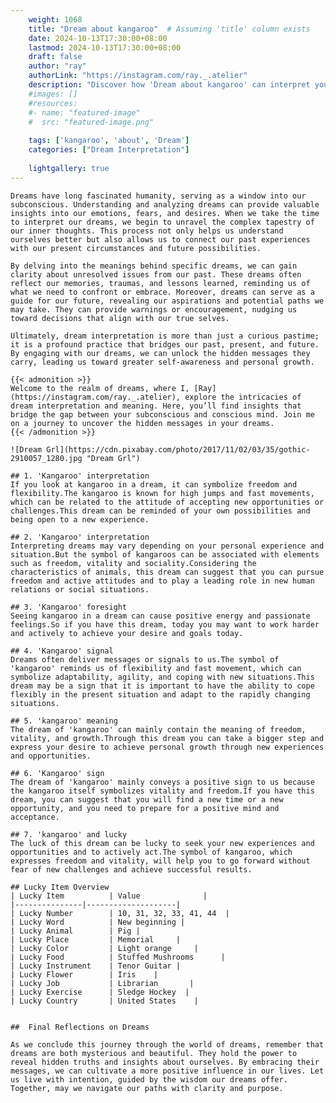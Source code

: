 ```yaml
---
    weight: 1068
    title: "Dream about kangaroo"  # Assuming 'title' column exists
    date: 2024-10-13T17:30:00+08:00
    lastmod: 2024-10-13T17:30:00+08:00
    draft: false
    author: "ray"
    authorLink: "https://instagram.com/ray._.atelier"
    description: "Discover how 'Dream about kangaroo' can interpret your future and uncover its significant meanings in your life."
    #images: []
    #resources:
    #- name: "featured-image"
    #  src: "featured-image.png"
    
    tags: ['kangaroo', 'about', 'Dream']
    categories: ["Dream Interpretation"]
    
    lightgallery: true
---
```

    
    Dreams have long fascinated humanity, serving as a window into our subconscious. Understanding and analyzing dreams can provide valuable insights into our emotions, fears, and desires. When we take the time to interpret our dreams, we begin to unravel the complex tapestry of our inner thoughts. This process not only helps us understand ourselves better but also allows us to connect our past experiences with our present circumstances and future possibilities.
    
    By delving into the meanings behind specific dreams, we can gain clarity about unresolved issues from our past. These dreams often reflect our memories, traumas, and lessons learned, reminding us of what we need to confront or embrace. Moreover, dreams can serve as a guide for our future, revealing our aspirations and potential paths we may take. They can provide warnings or encouragement, nudging us toward decisions that align with our true selves.
    
    Ultimately, dream interpretation is more than just a curious pastime; it is a profound practice that bridges our past, present, and future. By engaging with our dreams, we can unlock the hidden messages they carry, leading us toward greater self-awareness and personal growth.
    
    {{< admonition >}}
    Welcome to the realm of dreams, where I, [Ray](https://instagram.com/ray._.atelier), explore the intricacies of dream interpretation and meaning. Here, you’ll find insights that bridge the gap between your subconscious and conscious mind. Join me on a journey to uncover the hidden messages in your dreams.
    {{< /admonition >}}
    
    ![Dream Grl](https://cdn.pixabay.com/photo/2017/11/02/03/35/gothic-2910057_1280.jpg "Dream Grl")
    
    ## 1. 'Kangaroo' interpretation
    If you look at kangaroo in a dream, it can symbolize freedom and flexibility.The kangaroo is known for high jumps and fast movements, which can be related to the attitude of accepting new opportunities or challenges.This dream can be reminded of your own possibilities and being open to a new experience.
    
    ## 2. 'Kangaroo' interpretation
    Interpreting dreams may vary depending on your personal experience and situation.But the symbol of kangaroos can be associated with elements such as freedom, vitality and sociality.Considering the characteristics of animals, this dream can suggest that you can pursue freedom and active attitudes and to play a leading role in new human relations or social situations.
    
    ## 3. 'Kangaroo' foresight
    Seeing kangaroo in a dream can cause positive energy and passionate feelings.So if you have this dream, today you may want to work harder and actively to achieve your desire and goals today.
    
    ## 4. 'Kangaroo' signal
    Dreams often deliver messages or signals to us.The symbol of 'kangaroo' reminds us of flexibility and fast movement, which can symbolize adaptability, agility, and coping with new situations.This dream may be a sign that it is important to have the ability to cope flexibly in the present situation and adapt to the rapidly changing situations.
    
    ## 5. 'kangaroo' meaning
    The dream of 'kangaroo' can mainly contain the meaning of freedom, vitality, and growth.Through this dream you can take a bigger step and express your desire to achieve personal growth through new experiences and opportunities.
    
    ## 6. 'Kangaroo' sign
    The dream of 'kangaroo' mainly conveys a positive sign to us because the kangaroo itself symbolizes vitality and freedom.If you have this dream, you can suggest that you will find a new time or a new opportunity, and you need to prepare for a positive mind and acceptance.
    
    ## 7. 'kangaroo' and lucky
    The luck of this dream can be lucky to seek your new experiences and opportunities and to actively act.The symbol of kangaroo, which expresses freedom and vitality, will help you to go forward without fear of new challenges and achieve successful results.
    
    ## Lucky Item Overview
    | Lucky Item          | Value              |
    |---------------|--------------------|
    | Lucky Number        | 10, 31, 32, 33, 41, 44  |
    | Lucky Word          | New beginning |
    | Lucky Animal        | Pig |
    | Lucky Place         | Memorial     |
    | Lucky Color         | Light orange     |
    | Lucky Food          | Stuffed Mushrooms      |
    | Lucky Instrument    | Tenor Guitar |
    | Lucky Flower        | Iris    |
    | Lucky Job           | Librarian       |
    | Lucky Exercise      | Sledge Hockey  |
    | Lucky Country       | United States    |
    
    
    ##  Final Reflections on Dreams
    
    As we conclude this journey through the world of dreams, remember that dreams are both mysterious and beautiful. They hold the power to reveal hidden truths and insights about ourselves. By embracing their messages, we can cultivate a more positive influence in our lives. Let us live with intention, guided by the wisdom our dreams offer. Together, may we navigate our paths with clarity and purpose.
    